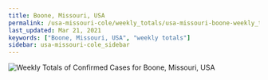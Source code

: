 ```yaml
---
title: Boone, Missouri, USA
permalink: /usa-missouri-cole/weekly_totals/usa-missouri-boone-weekly_totals.html
last_updated: Mar 21, 2021
keywords: ["Boone, Missouri, USA", "weekly totals"]
sidebar: usa-missouri-cole_sidebar
---
```


![Weekly Totals of Confirmed Cases for Boone, Missouri, USA](/covid_tracker/images/graphs/usa-missouri-boone-weekly_totals_graph.png)
